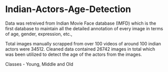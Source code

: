 # Indian-Actors-Age-Detection

Data was retreived from Indian Movie Face database (IMFD) which is the first database to maintain all the detailed annotation of every image in terms of age, gender, expression, etc., 

Total images manually scrapped from over 100 videos of around 100 indian actors were 34512. Cleaned data contained 26742 images in total which was been utilized to detect the age of the actors from the images.

Classes - Young, Middle and Old
